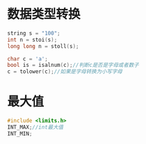 
# 数据类型转换

```c++
string s = "100";
int n = stoi(s);
long long n = stoll(s);

char c = 'a';
bool is = isalnum(c);//判断c是否是字母或者数子
c = tolower(c);//如果是字母转换为小写字母
```

# 最大值
```c++
#include <limits.h>
INT_MAX;//int最大值
INT_MIN;
```